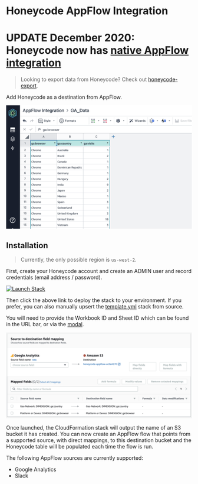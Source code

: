 # Honeycode AppFlow Integration

# UPDATE December 2020: Honeycode now has [native AppFlow integration](https://aws.amazon.com/about-aws/whats-new/2020/12/amazon-appflow-provides-amazon-honeycode-connectivity-cloud-applications/)

> Looking to export data from Honeycode? Check out [honeycode-export](https://github.com/iann0036/honeycode-export).

Add Honeycode as a destination from AppFlow.

![Honeycode Screenshot](assets/screen1.png)

## Installation

> Currently, the only possible region is `us-west-2`.

First, create your Honeycode account and create an ADMIN user and record credentials (email address / password).

[![Launch Stack](https://cdn.rawgit.com/buildkite/cloudformation-launch-stack-button-svg/master/launch-stack.svg)](https://us-west-2.console.aws.amazon.com/cloudformation/home?region=us-west-2#/stacks/quickcreate?templateUrl=https%3A%2F%2Fs3.amazonaws.com%2Fianmckay-us-west-2%2Fhoneycode-appflow%2Ftemplate.yml&stackName=honeycode-appflow)

Then click the above link to deploy the stack to your environment. If you prefer, you can also manually upsert the [template.yml](https://github.com/iann0036/honeycode-appflow-integration/blob/master/template.yml) stack from source.

You will need to provide the Workbook ID and Sheet ID which can be found in the URL bar, or via the [modal](https://docs.aws.amazon.com/honeycode/latest/UserGuide/arns-and-ids.html).

![AppFlow Screenshot](assets/screen2.png)

Once launched, the CloudFormation stack will output the name of an S3 bucket it has created. You can now create an AppFlow flow that points from a supported source, with direct mappings, to this destination bucket and the Honeycode table will be populated each time the flow is run.

The following AppFlow sources are currently supported:

* Google Analytics
* Slack
